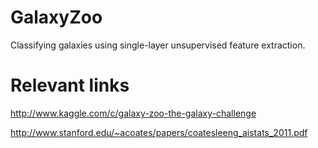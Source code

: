 GalaxyZoo
=========

Classifying galaxies using single-layer unsupervised feature extraction.

Relevant links
==============

http://www.kaggle.com/c/galaxy-zoo-the-galaxy-challenge

http://www.stanford.edu/~acoates/papers/coatesleeng_aistats_2011.pdf
